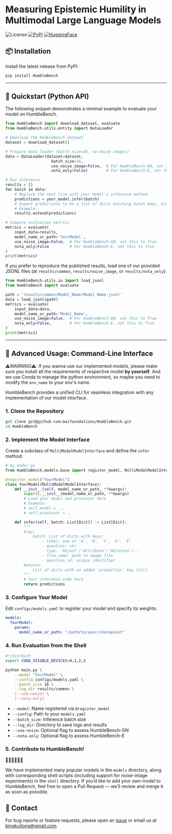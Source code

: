 # **Measuring Epistemic Humility in Multimodal Large Language Models**

![License](https://img.shields.io/badge/license-MIT-blue.svg) [![PyPI](https://img.shields.io/pypi/v/HumbleBench.svg)](https://pypi.org/project/HumbleBench/) [![HuggingFace](https://img.shields.io/badge/HuggingFace-HumbleBench-yellow.svg)](https://huggingface.co/datasets/maifoundations/HumbleBench)

<!-- 
**Overview**
Hallucinations in multimodal large language models (MLLMs)---where the model generates content inconsistent with the input image---pose significant risks in real-world applications, from misinformation in visual question answering to unsafe errors in decision-making. Existing benchmarks primarily test recognition, i.e., evaluating whether models can select the correct answer among distractors. This overlooks an equally critical capability for trustworthy AI: recognizing when none of the provided options are correct, a behavior reflecting epistemic humility. We present HumbleBench, a new hallucination benchmark designed to evaluate MLLMs' ability to reject plausible but incorrect answers across three hallucination types: object, relation, and attribute. Built from a panoptic scene graph dataset, HumbleBench leverages fine-grained scene graph annotations to extract ground-truth entities and relations. GPT-4-Turbo then generates multiple-choice questions, each including a ``none of the above'' option, requiring models not only to recognize correct visual information but also to identify when no provided answer is valid. We evaluate a variety of state-of-the-art MLLMs---including both general-purpose and specialized reasoning models---on HumbleBench and share valuable findings and insights with the community. By incorporating explicit false-option rejection, HumbleBench fills a key gap in current evaluation suites, providing a more realistic measure of MLLM reliability in safety-critical settings. -->
<!-- ------ -->

## 📦 Installation

Install the latest release from PyPI:

```bash
pip install HumbleBench
```

------

## 🚀 Quickstart (Python API)

The following snippet demonstrates a minimal example to evaluate your model on HumbleBench.

```python
from HumbleBench import download_dataset, evaluate
from HumbleBench.utils.entity import DataLoader

# Download the HumbleBench dataset
dataset = download_dataset()

# Prepare data loader (batch_size=16, no-noise images)
data = DataLoader(dataset=dataset,
                    batch_size=16, 
                    use_noise_image=False,  # For HumbleBench-GN, set this to True
                    nota_only=False)        # For HumbleBench-E, set this to True

# Run inference
results = []
for batch in data:
    # Replace the next line with your model's inference method
    predictions = your_model.infer(batch)
    # Expect predictions to be a list of dicts matching batch keys, plus 'prediction'
    # Example: 
    results.extend(predictions)

# Compute evaluation metrics
metrics = evaluate(
    input_data=results,
    model_name_or_path='YourModel',
    use_noise_image=False,  # For HumbleBench-GN, set this to True
    nota_only=False         # For HumbleBench-E, set this to True
)
print(metrics)
```

If you prefer to reproduce the published results, load one of our provided JSONL files (at `results/common`, `results/noise_image`, or `results/nota_only`):

```python
from HumbleBench.utils.io import load_jsonl
from HumbleBench import evaluate

path = 'results/common/Model_Name/Model_Name.jsonl'
data = load_jsonl(path)
metrics = evaluate(
    input_data=data,
    model_name_or_path='Model_Name',
    use_noise_image=False,  # For HumbleBench-GN, set this to True
    nota_only=False,        # For HumbleBench-E, set this to True
)
print(metrics)
```

------

## 🧩 Advanced Usage: Command-Line Interface

⚠️WARNING⚠️: If you wanna use our implemented models, please make sure you install all the requirements of respective model **by yourself**. And we use Conda to manage the python environment, so maybe you need to modify the `env_name` to your env's name.


HumbleBench provides a unified CLI for seamless integration with any implementation of our model interface.

### 1. Clone the Repository

```bash
git clone git@github.com:maifoundations/HumbleBench.git
cd HumbleBench
```

### 2. Implement the Model Interface

Create a subclass of `MultiModalModelInterface` and define the `infer` method:

```python
# my_model.py
from HumbleBench.models.base import register_model, MultiModalModelInterface

@register_model("YourModel")
class YourModel(MultiModalModelInterface):
    def __init__(self, model_name_or_path, **kwargs):
        super().__init__(model_name_or_path, **kwargs)
        # Load your model and processor here
        # Example:
        # self.model = ...
        # self.processor = ...

    def infer(self, batch: List[Dict]) -> List[Dict]:
        """
        Args:
            batch: List of dicts with keys:
                - label: one of 'A', 'B', 'C', 'D', 'E'
                - question: str
                - type: 'Object'/'Attribute'/'Relation'/...
                - file_name: path to image file
                - question_id: unique identifier
        Returns:
            List of dicts with an added 'prediction' key (str).
        """
        # Your inference code here
        return predictions
```

### 3. Configure Your Model

Edit `configs/models.yaml` to register your model and specify its weights:

```yaml
models:
  YourModel:
    params:
      model_name_or_path: "/path/to/your/checkpoint"
```

### 4. Run Evaluation from the Shell

```bash
#!/bin/bash
export CUDA_VISIBLE_DEVICES=0,1,2,3

python main.py \
    --model "YourModel" \
    --config configs/models.yaml \
    --batch_size 16 \
    --log_dir results/common \
    [--use-noise] \
    [--nota-only]
```

- `--model`: Name registered via `@register_model`
- `--config`: Path to your `models.yaml`
- `--batch_size`: Inference batch size
- `--log_dir`: Directory to save logs and results
- `--use-noise`: Optional flag to assess HumbleBench-GN
- `--nota-only`: Optional flag to assess HumbleBench-E

### 5. Contribute to HumbleBench!

🙇🏾🙇🏾🙇🏾

We have implemented many popular models in the `models` directory, along with corresponding shell scripts (including support for noise-image experiments) in the `shell` directory. If you’d like to add your own model to HumbleBench, feel free to open a Pull Request — we’ll review and merge it as soon as possible.

<!-- ------

## 📁 Citation

Please cite HumbleBench in your work:

```bibtex
@article{yourcitation2025,
  title={xxx},
  author={xxx},
  journal={arXiv preprint arXiv:YYYY.NNNNN},
  year={2025}
}
```

------ -->

## 📮 Contact

For bug reports or feature requests, please open an [issue](https://github.com/maifoundations/HumbleBench/issues) or email us at [bingkuitong@gmail.com](mailto:bingkuitong@gmail.com).